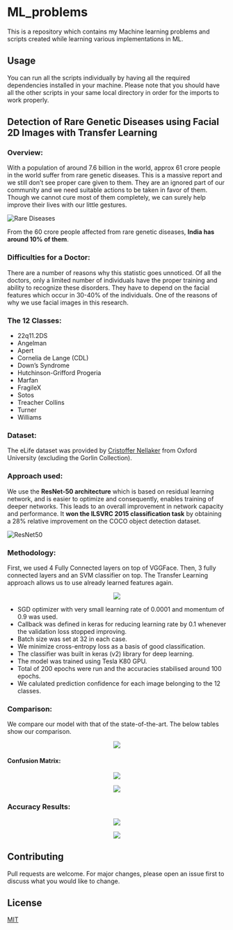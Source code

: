 # ML_problems

This is a repository which contains my Machine learning problems and scripts created while learning various implementations in ML.

## Usage

You can run all the scripts individually by having all the required dependencies installed in your machine. Please note that you should have all the other scripts in your same local directory in order for the imports to work properly.

## Detection of Rare Genetic Diseases using Facial 2D Images with Transfer Learning

### Overview:
With a population of around 7.6 billion in the world, approx 61 crore people in the world suffer from rare genetic diseases. This is a massive report and we still don’t see proper care given to them. They are an ignored part of our community and we need suitable actions to be taken in favor of them. Though we cannot cure most of them completely, we can surely help improve their lives with our little gestures.

![Rare Diseases](/assets/rare_dis.jpg)

From the 60 crore people affected from rare genetic diseases, **India has around 10% of them**.

### Difficulties for a Doctor:
There are a number of reasons why this statistic goes unnoticed. Of all the doctors, only a limited number of individuals have the proper training and ability to recognize these disorders. They have to depend on the facial features which occur in 30-40% of the individuals. One of the reasons of why we use facial images in this research.

### The 12 Classes:
- 22q11.2DS                              
- Angelman
- Apert
- Cornelia de Lange (CDL)
- Down’s Syndrome
- Hutchinson-Grifford Progeria
- Marfan
- FragileX
- Sotos
- Treacher Collins
- Turner
- Williams 


### Dataset:
The eLife dataset was provided by [Cristoffer Nellaker](https://elifesciences.org/articles/02020) from Oxford University (excluding the Gorlin Collection).

### Approach used:
 We use the **ResNet-50 architecture** which is based on residual learning network, and is easier to optimize and consequently, enables training of deeper networks.
This leads to an overall improvement in network capacity and performance.
It **won the ILSVRC 2015 classification task** by obtaining a 28% relative improvement on the COCO object detection dataset.

![ResNet50](/assets/res50.jpg)

### Methodology:
First, we used 4 Fully Connected layers on top of VGGFace.
Then, 3 fully connected layers and an SVM classifier on top.
The Transfer Learning approach allows us to use already learned features again.

<p align="center">
  <img  src=/assets/methods.png/>
</p>

- SGD optimizer with very small learning rate of 0.0001 and momentum of 0.9 was used.
- Callback was defined in keras for reducing learning rate by 0.1 whenever the validation loss stopped improving.
- Batch size was set at 32 in each case.
- We minimize cross-entropy loss as a basis of good classification.
- The classifier was built in keras (v2) library for deep learning.
- The model was trained using Tesla K80 GPU.
- Total of 200 epochs were run and the accuracies stabilised around 100 epochs.
- We calulated prediction confidence for each image belonging to the 12 classes.

### Comparison:

We compare our model with that of the state-of-the-art. The below tables show our comparison.


<p align="center">
  <img  src=/assets/comparison.png/>
</p>


#### Confusion Matrix:


<p align="center">
  <img  src=/assets/conf_matrix.png/>
</p>



<p align="center">
  <img  src=/assets/conf_matrix_.png/>
</p>



### Accuracy Results:


<p align="center">
  <img  src=/assets/train.png/>
</p>


<p align="center">
  <img  src=/assets/train_.png>
</p>



## Contributing
Pull requests are welcome. For major changes, please open an issue first to discuss what you would like to change.


## License
[MIT](https://choosealicense.com/licenses/mit/)
